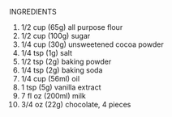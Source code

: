 INGREDIENTS

1) 1/2 cup (65g) all purpose flour
2) 1/2 cup (100g) sugar
3) 1/4 cup (30g) unsweetened cocoa powder
4) 1/4 tsp (1g) salt
5) 1/2 tsp (2g) baking powder
6) 1/4 tsp (2g) baking soda
7) 1/4 cup (56ml) oil
8) 1 tsp (5g) vanilla extract
9) 7 fl oz (200ml) milk
10) 3/4 oz (22g) chocolate, 4 pieces